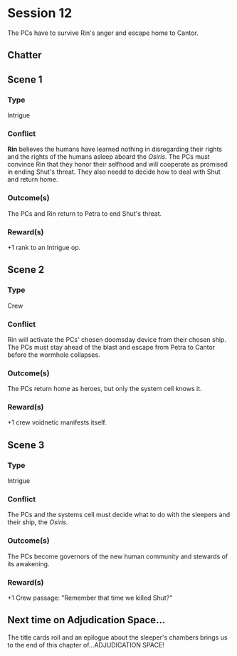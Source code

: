 # Session 12

The PCs have to survive Rin's anger and escape home to Cantor.

## Chatter

## Scene 1

### Type

Intrigue

### Conflict

**Rin** believes the humans have learned nothing in disregarding their rights and the rights of the humans asleep aboard the *Osiris*. The PCs must convince Rin that they honor their selfhood and will cooperate as promised in ending Shut's threat. They also needd to decide how to deal with Shut and return home.

### Outcome(s)

The PCs and Rin return to Petra to end Shut's threat.

### Reward(s)

+1 rank to an Intrigue op.

## Scene 2

### Type

Crew

### Conflict

Rin will activate the PCs' chosen doomsday device from their chosen ship. The PCs must stay ahead of the blast and escape from Petra to Cantor before the wormhole collapses.

### Outcome(s)

The PCs return home as heroes, but only the system cell knows it.

### Reward(s)

+1 crew voidnetic manifests itself.

## Scene 3

### Type

Intrigue

### Conflict

The PCs and the systems cell must decide what to do with the sleepers and their ship, the *Osiris*.

### Outcome(s)

The PCs become governors of the new human community and stewards of its awakening.

### Reward(s)

+1 Crew passage: "Remember that time we killed Shut?"

## Next time on Adjudication Space...

The title cards roll and an epilogue about the sleeper's chambers brings us to the end of this chapter of...ADJUDICATION SPACE!